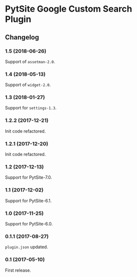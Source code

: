 # PytSite Google Custom Search Plugin


## Changelog


### 1.5 (2018-06-26)

Support of `assetman-2.0`.


### 1.4 (2018-05-13)

Support of `widget-2.0`.


### 1.3 (2018-01-27)

Support for `settings-1.3`.


### 1.2.2 (2017-12-21)

Init code refactored.


### 1.2.1 (2017-12-20)

Init code refactored.


### 1.2 (2017-12-13)

Support for PytSite-7.0.


### 1.1 (2017-12-02)

Support for PytSite-6.1.


### 1.0 (2017-11-25)

Support for PytSite-6.0.


### 0.1.1 (2017-08-27)

`plugin.json` updated.


### 0.1 (2017-05-10)

First release.
